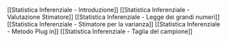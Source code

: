 [[Statistica Inferenziale - Introduzione]]
[[Statistica Inferenziale - Valutazione Stimatore]]
[[Statistica Inferenziale - Legge dei grandi numeri]]
[[Statistica Inferenziale - Stimatore per la varianza]]
[[Statistica Inferenziale - Metodo Plug in]]
[[Statistica Inferenziale - Taglia del campione]]